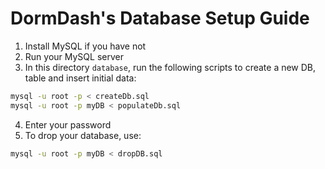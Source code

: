 # DormDash's Database Setup Guide

1. Install MySQL if you have not
2. Run your MySQL server
3. In this directory ```database```, run the following scripts to create a new DB, table and insert initial data:
```bash
mysql -u root -p < createDb.sql
mysql -u root -p myDB < populateDb.sql
```
4. Enter your password
5. To drop your database, use:
```bash
mysql -u root -p myDB < dropDB.sql
```
